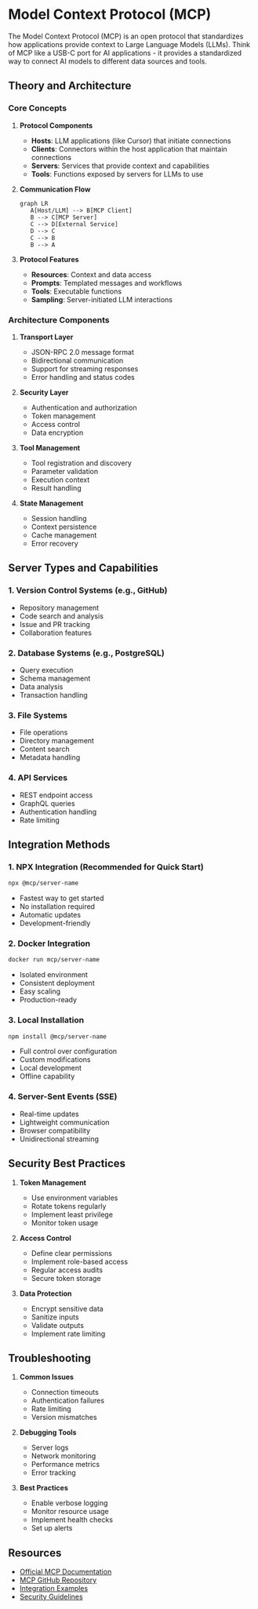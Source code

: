 # Model Context Protocol (MCP)

The Model Context Protocol (MCP) is an open protocol that standardizes how applications provide context to Large Language Models (LLMs). Think of MCP like a USB-C port for AI applications - it provides a standardized way to connect AI models to different data sources and tools.

## Theory and Architecture

### Core Concepts

1. **Protocol Components**
   - **Hosts**: LLM applications (like Cursor) that initiate connections
   - **Clients**: Connectors within the host application that maintain connections
   - **Servers**: Services that provide context and capabilities
   - **Tools**: Functions exposed by servers for LLMs to use

2. **Communication Flow**
   ```mermaid
   graph LR
      A[Host/LLM] --> B[MCP Client]
      B --> C[MCP Server]
      C --> D[External Service]
      D --> C
      C --> B
      B --> A
   ```

3. **Protocol Features**
   - **Resources**: Context and data access
   - **Prompts**: Templated messages and workflows
   - **Tools**: Executable functions
   - **Sampling**: Server-initiated LLM interactions

### Architecture Components

1. **Transport Layer**
   - JSON-RPC 2.0 message format
   - Bidirectional communication
   - Support for streaming responses
   - Error handling and status codes

2. **Security Layer**
   - Authentication and authorization
   - Token management
   - Access control
   - Data encryption

3. **Tool Management**
   - Tool registration and discovery
   - Parameter validation
   - Execution context
   - Result handling

4. **State Management**
   - Session handling
   - Context persistence
   - Cache management
   - Error recovery

## Server Types and Capabilities

### 1. Version Control Systems (e.g., GitHub)
- Repository management
- Code search and analysis
- Issue and PR tracking
- Collaboration features

### 2. Database Systems (e.g., PostgreSQL)
- Query execution
- Schema management
- Data analysis
- Transaction handling

### 3. File Systems
- File operations
- Directory management
- Content search
- Metadata handling

### 4. API Services
- REST endpoint access
- GraphQL queries
- Authentication handling
- Rate limiting

## Integration Methods

### 1. NPX Integration (Recommended for Quick Start)
```bash
npx @mcp/server-name
```
- Fastest way to get started
- No installation required
- Automatic updates
- Development-friendly

### 2. Docker Integration
```bash
docker run mcp/server-name
```
- Isolated environment
- Consistent deployment
- Easy scaling
- Production-ready

### 3. Local Installation
```bash
npm install @mcp/server-name
```
- Full control over configuration
- Custom modifications
- Local development
- Offline capability

### 4. Server-Sent Events (SSE)
- Real-time updates
- Lightweight communication
- Browser compatibility
- Unidirectional streaming

## Security Best Practices

1. **Token Management**
   - Use environment variables
   - Rotate tokens regularly
   - Implement least privilege
   - Monitor token usage

2. **Access Control**
   - Define clear permissions
   - Implement role-based access
   - Regular access audits
   - Secure token storage

3. **Data Protection**
   - Encrypt sensitive data
   - Sanitize inputs
   - Validate outputs
   - Implement rate limiting

## Troubleshooting

1. **Common Issues**
   - Connection timeouts
   - Authentication failures
   - Rate limiting
   - Version mismatches

2. **Debugging Tools**
   - Server logs
   - Network monitoring
   - Performance metrics
   - Error tracking

3. **Best Practices**
   - Enable verbose logging
   - Monitor resource usage
   - Implement health checks
   - Set up alerts

## Resources

- [Official MCP Documentation](https://modelcontextprotocol.io)
- [MCP GitHub Repository](https://github.com/modelcontextprotocol)
- [Integration Examples](https://modelcontextprotocol.io/examples)
- [Security Guidelines](https://modelcontextprotocol.io/security)